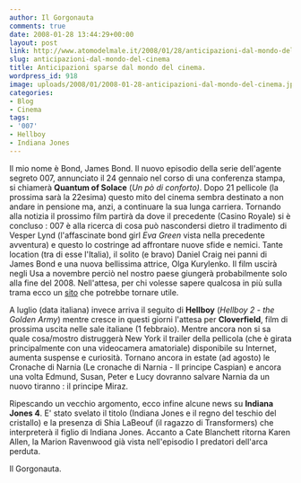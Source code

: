 ```yaml
---
author: Il Gorgonauta
comments: true
date: 2008-01-28 13:44:29+00:00
layout: post
link: http://www.atomodelmale.it/2008/01/28/anticipazioni-dal-mondo-del-cinema/
slug: anticipazioni-dal-mondo-del-cinema
title: Anticipazioni sparse dal mondo del cinema.
wordpress_id: 918
image: uploads/2008/01/2008-01-28-anticipazioni-dal-mondo-del-cinema.jpg
categories:
- Blog
- Cinema
tags:
- '007'
- Hellboy
- Indiana Jones
---
```


Il mio nome è Bond, James Bond. Il nuovo episodio della serie dell'agente segreto 007, annunciato il 24 gennaio nel corso di una conferenza stampa, si chiamerà **Quantum of Solace** (_Un pò di conforto)_. Dopo 21 pellicole (la prossima sarà la 22esima) questo mito del cinema sembra destinato a non andare in pensione ma, anzi, a continuare la sua lunga carriera. Tornando alla notizia il prossimo film partirà da dove il precedente (Casino Royale) si è concluso : 007 è alla ricerca di cosa può nascondersi dietro il tradimento di Vesper Lynd (l'affascinate bond girl _Eva Green_ vista nella precedente avventura) e questo lo costringe ad affrontare nuove sfide e nemici. Tante location (tra di esse l'Italia), il solito (e bravo)  Daniel Craig nei panni di James Bond e una nuova bellissima attrice, Olga Kurylenko. Il film uscirà negli Usa a novembre perciò nel nostro paese giungerà probabilmente solo alla fine del 2008. Nell'attesa, per chi volesse sapere qualcosa in più sulla trama ecco un [sito](http://www.badtaste.it/index.php?option=com_content&task=view&id=2852&Itemid=45) che potrebbe tornare utile.

A luglio (data italiana) invece arriva il seguito di **Hellboy** (_Hellboy 2 - the Golden Army_) mentre cresce in questi giorni l'attesa per **Cloverfield**, film di prossima uscita nelle sale italiane (1 febbraio). Mentre ancora non si sa quale cosa/mostro distruggerà New York il trailer della pellicola (che è girata principalmente con una videocamera amatoriale) disponibile su Internet, aumenta suspense e curiosità. Tornano ancora in estate (ad agosto) le Cronache di Narnia (Le cronache di Narnia - Il principe Caspian) e ancora una volta Edmund, Susan, Peter e Lucy dovranno salvare Narnia da un nuovo tiranno : il principe Miraz.

Ripescando un vecchio argomento, ecco infine alcune news su **Indiana Jones 4**. E' stato svelato il titolo (Indiana Jones e il regno del teschio del cristallo) e la presenza di Shia LaBeouf (il ragazzo di Transformers) che interpreterà il figlio di Indiana Jones. Accanto a Cate Blanchett ritorna Karen Allen, la Marion Ravenwood già vista nell'episodio I predatori dell'arca perduta.

Il Gorgonauta.
